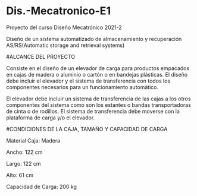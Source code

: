 # Dis.-Mecatronico-E1
Proyecto del curso Diseño Mecatrónico 2021-2


Diseño de un sistema automatizado de almacenamiento y recuperación AS/RS(Automatic storage and retrieval systems)


#ALCANCE DEL PROYECTO

Consiste en el diseño de un elevador de carga para productos empacados en cajas de madera o aluminio o cartón o en bandejas plásticas. El diseño debe incluir el elevador y el sistema de transferencia con todos los componentes necesarios para un funcionamiento automático.

El elevador debe incluir un sistema de transferencia de las cajas a los otros componentes del sistema como son los estantes o bandas transportadoras de cinta o de rodillos. 
El sistema de transferencia debe moverse con la plataforma de carga y/o el elevador.

#CONDICIONES DE LA CAJA, TAMAÑO Y CAPACIDAD DE CARGA

Material Caja: Madera 

Ancho: 122 cm

Largo: 122 cm

Alto: 61 cm

Capacidad de Carga: 200 kg

